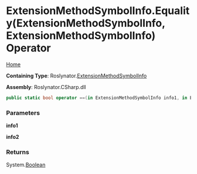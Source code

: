 <a name="_top"></a>

# ExtensionMethodSymbolInfo\.Equality\(ExtensionMethodSymbolInfo, ExtensionMethodSymbolInfo\) Operator

[Home](../../../README.md#_top)

**Containing Type**: Roslynator\.[ExtensionMethodSymbolInfo](../README.md#_top)

**Assembly**: Roslynator\.CSharp\.dll

```csharp
public static bool operator ==(in ExtensionMethodSymbolInfo info1, in ExtensionMethodSymbolInfo info2)
```

### Parameters

**info1**

**info2**

### Returns

System\.[Boolean](https://docs.microsoft.com/en-us/dotnet/api/system.boolean)

